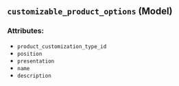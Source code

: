 ## `customizable_product_options` (Model)

### Attributes:
* `product_customization_type_id`
* `position`
* `presentation`
* `name`
* `description`
